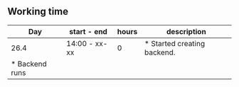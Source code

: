 
## Working time

| Day   | start - end   | hours | description |
|-------|---------------|-------|-------------|
| 26.4  | 14:00 - xx-xx |     0 | * Started creating backend.
* Backend runs  |
